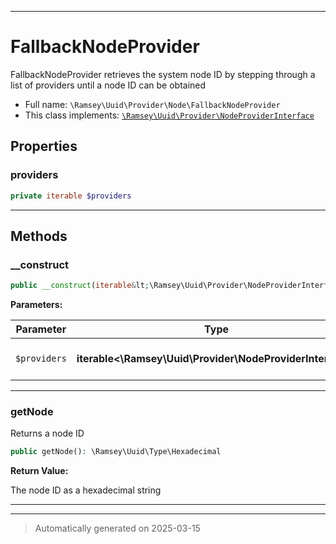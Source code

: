***

# FallbackNodeProvider

FallbackNodeProvider retrieves the system node ID by stepping through a list
of providers until a node ID can be obtained



* Full name: `\Ramsey\Uuid\Provider\Node\FallbackNodeProvider`
* This class implements:
[`\Ramsey\Uuid\Provider\NodeProviderInterface`](../NodeProviderInterface.md)



## Properties


### providers



```php
private iterable $providers
```






***

## Methods


### __construct



```php
public __construct(iterable&lt;\Ramsey\Uuid\Provider\NodeProviderInterface&gt; $providers): mixed
```








**Parameters:**

| Parameter | Type | Description |
|-----------|------|-------------|
| `$providers` | **iterable<\Ramsey\Uuid\Provider\NodeProviderInterface>** | Array of node providers |





***

### getNode

Returns a node ID

```php
public getNode(): \Ramsey\Uuid\Type\Hexadecimal
```









**Return Value:**

The node ID as a hexadecimal string




***


***
> Automatically generated on 2025-03-15
